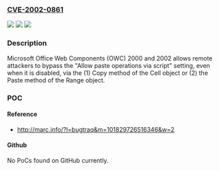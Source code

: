 ### [CVE-2002-0861](https://cve.mitre.org/cgi-bin/cvename.cgi?name=CVE-2002-0861)
![](https://img.shields.io/static/v1?label=Product&message=n%2Fa&color=blue)
![](https://img.shields.io/static/v1?label=Version&message=n%2Fa&color=blue)
![](https://img.shields.io/static/v1?label=Vulnerability&message=n%2Fa&color=brighgreen)

### Description

Microsoft Office Web Components (OWC) 2000 and 2002 allows remote attackers to bypass the "Allow paste operations via script" setting, even when it is disabled, via the (1) Copy method of the Cell object or (2) the Paste method of the Range object.

### POC

#### Reference
- http://marc.info/?l=bugtraq&m=101829726516346&w=2

#### Github
No PoCs found on GitHub currently.

